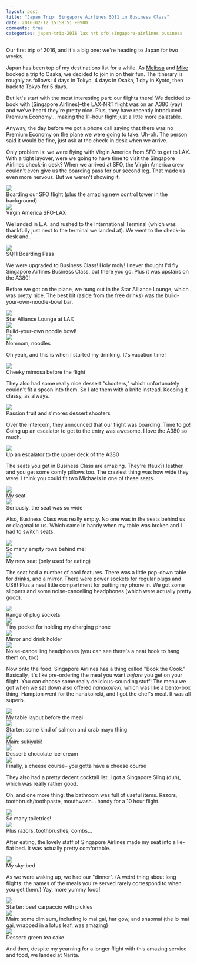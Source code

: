 ```yaml
---
layout: post
title: "Japan Trip: Singapore Airlines SQ11 in Business Class"
date: 2016-02-12 15:58:51 +0900
comments: true
categories: japan-trip-2016 lax nrt sfo singapore-airlines business
---
```


Our first trip of 2016, and it's a big one: we're heading to Japan for two weeks. 

Japan has been top of my destinations list for a while. As [Melissa](http://melissadreamsofsushi.com) and [Mike](http://mikeferrier.com) booked a trip to Osaka, we decided to join in on their fun. The itinerary is roughly as follows: 4 days in Tokyo, 4 days in Osaka, 1 day in Kyoto, then back to Tokyo for 5 days.

But let's start with the most interesting part: our flights there! We decided to book with [Singapore Airlines]–the LAX-NRT flight was on an A380 (yay) and we've heard they're pretty nice. Plus, they have recently introduced Premium Economy... making the 11-hour flight just a little more palatable.

Anyway, the day before we got a phone call saying that there was no Premium Economy on the plane we were going to take. Uh-oh. The person said it would be fine, just ask at the check-in desk when we arrive.

Only problem is: we were flying with Virgin America from SFO to get to LAX. With a tight layover, were we going to have time to visit the Singapore Airlines check-in desk? When we arrived at SFO, the Virgin America crew couldn't even give us the boarding pass for our second leg. That made us even more nervous. But we weren't showing it.

<div class="img">
  <a href="{{ root_url }}/images/japan/flights/sfo.jpg">
    <img src="/images/japan/flights/sfo.jpg">
  </a>
  <div class="alt">Boarding our SFO flight (plus the amazing new control tower in the background)</div>
</div>

<div class="img">
  <a href="{{ root_url }}/images/japan/flights/virginamerica.jpg">
    <img src="/images/japan/flights/virginamerica.jpg">
  </a>
  <div class="alt">Virgin America SFO-LAX</div>
</div>

We landed in L.A. and rushed to the International Terminal (which was thankfully just next to the terminal we landed at). We went to the check-in desk and...

<div class="img">
  <a href="{{ root_url }}/images/japan/flights/boarding-pass.jpg">
    <img src="/images/japan/flights/boarding-pass.jpg">
  </a>
  <div class="alt">SQ11 Boarding Pass</div>
</div>

We were upgraded to Business Class! Holy moly! I never thought I'd fly Singapore Airlines Business Class, but there you go. Plus it was upstairs on the A380!

Before we got on the plane, we hung out in the Star Alliance Lounge, which was pretty nice. The best bit (aside from the free drinks) was the build-your-own-noodle-bowl bar.

<div class="img">
  <a href="{{ root_url }}/images/japan/flights/lounge-bar.jpg">
    <img src="/images/japan/flights/lounge-bar.jpg">
  </a>
  <div class="alt">Star Alliance Lounge at LAX</div>
</div>

<div class="img">
  <a href="{{ root_url }}/images/japan/flights/noodle-bar.jpg">
    <img src="/images/japan/flights/noodle-bar.jpg">
  </a>
  <div class="alt">Build-your-own noodle bowl!</div>
</div>

<div class="img">
  <a href="{{ root_url }}/images/japan/flights/noodles.jpg">
    <img src="/images/japan/flights/noodles.jpg">
  </a>
  <div class="alt">Nomnom, noodles</div>
</div>

Oh yeah, and this is when I started my drinking. It's vacation time!

<div class="img">
  <a href="{{ root_url }}/images/japan/flights/mimosa.jpg">
    <img src="/images/japan/flights/mimosa.jpg">
  </a>
  <div class="alt">Cheeky mimosa before the flight</div>
</div>

They also had some really nice dessert "shooters," which unfortunately couldn't fit a spoon into them. So I ate them with a knife instead. Keeping it classy, as always.

<div class="img">
  <a href="{{ root_url }}/images/japan/flights/lounge-dessert.jpg">
    <img src="/images/japan/flights/lounge-dessert.jpg">
  </a>
  <div class="alt">Passion fruit and s'mores dessert shooters</div>
</div>

Over the intercom, they announced that our flight was boarding. Time to go! Going up an escalator to get to the entry was awesome. I love the A380 so much.

<div class="img">
  <a href="{{ root_url }}/images/japan/flights/escalator.jpg">
    <img src="/images/japan/flights/escalator.jpg">
  </a>
  <div class="alt">Up an escalator to the upper deck of the A380</div>
</div>

The seats you get in Business Class are amazing. They're (faux?) leather, and you get some comfy pillows too. The craziest thing was how wide they were. I think you could fit two Michaels in one of these seats.

<div class="img">
  <a href="{{ root_url }}/images/japan/flights/seat.jpg">
    <img src="/images/japan/flights/seat.jpg">
  </a>
  <div class="alt">My seat</div>
</div>

<div class="img">
  <a href="{{ root_url }}/images/japan/flights/seat-width.jpg">
    <img src="/images/japan/flights/seat-width.jpg">
  </a>
  <div class="alt">Seriously, the seat was so wide</div>
</div>

Also, Business Class was really empty. No one was in the seats behind us or diagonal to us. Which came in handy when my table was broken and I had to switch seats.

<div class="img">
  <a href="{{ root_url }}/images/japan/flights/empty-rows.jpg">
    <img src="/images/japan/flights/empty-rows.jpg">
  </a>
  <div class="alt">So many empty rows behind me!</div>
</div>

<div class="img">
  <a href="{{ root_url }}/images/japan/flights/new-seat.jpg">
    <img src="/images/japan/flights/new-seat.jpg">
  </a>
  <div class="alt">My new seat (only used for eating)</div>
</div>

The seat had a number of cool features. There was a little pop-down table for drinks, and a mirror. There were power sockets for regular plugs and USB! Plus a neat little compartment for putting my phone in. We got some slippers and some noise-cancelling headphones (which were actually pretty good).

<div class="img">
  <a href="{{ root_url }}/images/japan/flights/sockets.jpg">
    <img src="/images/japan/flights/sockets.jpg">
  </a>
  <div class="alt">Range of plug sockets</div>
</div>

<div class="img">
  <a href="{{ root_url }}/images/japan/flights/phone-holder.jpg">
    <img src="/images/japan/flights/phone-holder.jpg">
  </a>
  <div class="alt">Tiny pocket for holding my charging phone</div>
</div>

<div class="img">
  <a href="{{ root_url }}/images/japan/flights/mirror-drink.jpg">
    <img src="/images/japan/flights/mirror-drink.jpg">
  </a>
  <div class="alt">Mirror and drink holder</div>
</div>

<div class="img">
  <a href="{{ root_url }}/images/japan/flights/headphones.jpg">
    <img src="/images/japan/flights/headphones.jpg">
  </a>
  <div class="alt">Noise-cancelling headphones (you can see there's a neat hook to hang them on, too)</div>
</div>

Now onto the food. Singapore Airlines has a thing called "Book the Cook." Basically, it's like pre-ordering the meal you want _before_ you get on your flight. You can choose some really delicious-sounding stuff! The menu we got when we sat down also offered _hanakoireki_, which was like a bento-box thing. Hampton went for the hanakoireki, and I got the chef's meal. It was all superb.

<div class="img">
  <a href="{{ root_url }}/images/japan/flights/lunch-layout.jpg">
    <img src="/images/japan/flights/lunch-layout.jpg">
  </a>
  <div class="alt">My table layout before the meal</div>
</div>

<div class="img">
  <a href="{{ root_url }}/images/japan/flights/lunch-starter.jpg">
    <img src="/images/japan/flights/lunch-starter.jpg">
  </a>
  <div class="alt">Starter: some kind of salmon and crab mayo thing</div>
</div>

<div class="img">
  <a href="{{ root_url }}/images/japan/flights/lunch-main.jpg">
    <img src="/images/japan/flights/lunch-main.jpg">
  </a>
  <div class="alt">Main: sukiyaki!</div>
</div>

<div class="img">
  <a href="{{ root_url }}/images/japan/flights/lunch-dessert.jpg">
    <img src="/images/japan/flights/lunch-dessert.jpg">
  </a>
  <div class="alt">Dessert: chocolate ice-cream</div>
</div>

<div class="img">
  <a href="{{ root_url }}/images/japan/flights/lunch-cheese.jpg">
    <img src="/images/japan/flights/lunch-cheese.jpg">
  </a>
  <div class="alt">Finally, a cheese course– you gotta have a cheese course</div>
</div>

They also had a pretty decent cocktail list. I got a Singapore Sling (duh), which was really rather good.

Oh, and one more thing: the bathroom was full of useful items. Razors, toothbrush/toothpaste, mouthwash... handy for a 10 hour flight.

<div class="img">
  <a href="{{ root_url }}/images/japan/flights/bathroom-1.jpg">
    <img src="/images/japan/flights/bathroom-1.jpg">
  </a>
  <div class="alt">So many toiletries!</div>
</div>

<div class="img">
  <a href="{{ root_url }}/images/japan/flights/bathroom-2.jpg">
    <img src="/images/japan/flights/bathroom-2.jpg">
  </a>
  <div class="alt">Plus razors, toothbrushes, combs...</div>
</div>

After eating, the lovely staff of Singapore Airlines made my seat into a lie-flat bed. It was actually pretty comfortable.

<div class="img">
  <a href="{{ root_url }}/images/japan/flights/bed.jpg">
    <img src="/images/japan/flights/bed.jpg">
  </a>
  <div class="alt">My sky-bed</div>
</div>

As we were waking up, we had our "dinner". (A weird thing about long flights: the names of the meals you're served rarely correspond to when you get them.) Yay, more yummy food!

<div class="img">
  <a href="{{ root_url }}/images/japan/flights/dinner-starter.jpg">
    <img src="/images/japan/flights/dinner-starter.jpg">
  </a>
  <div class="alt">Starter: beef carpaccio with pickles</div>
</div>

<div class="img">
  <a href="{{ root_url }}/images/japan/flights/dinner-main.jpg">
    <img src="/images/japan/flights/dinner-main.jpg">
  </a>
  <div class="alt">Main: some dim sum, including lo mai gai, har gow, and shaomai (the lo mai gai, wrapped in a lotus leaf, was amazing)</div>
</div>

<div class="img">
  <a href="{{ root_url }}/images/japan/flights/dinner-dessert.jpg">
    <img src="/images/japan/flights/dinner-dessert.jpg">
  </a>
  <div class="alt">Dessert: green tea cake</div>
</div>

And then, despite my yearning for a longer flight with this amazing service and food, we landed at Narita.
